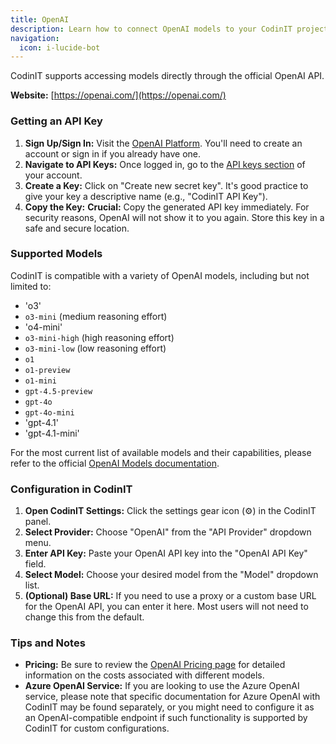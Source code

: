 ```yaml
---
title: OpenAI
description: Learn how to connect OpenAI models to your CodinIT projects. Get access to the most popular AI models including GPT-4, o1, and o3.
navigation:
  icon: i-lucide-bot
---
```


CodinIT supports accessing models directly through the official OpenAI API.

**Website:** [https://openai.com/](https://openai.com/)

### Getting an API Key

1.  **Sign Up/Sign In:** Visit the [OpenAI Platform](https://platform.openai.com/). You'll need to create an account or sign in if you already have one.
2.  **Navigate to API Keys:** Once logged in, go to the [API keys section](https://platform.openai.com/api-keys) of your account.
3.  **Create a Key:** Click on "Create new secret key". It's good practice to give your key a descriptive name (e.g., "CodinIT API Key").
4.  **Copy the Key:** **Crucial:** Copy the generated API key immediately. For security reasons, OpenAI will not show it to you again. Store this key in a safe and secure location.

### Supported Models

CodinIT is compatible with a variety of OpenAI models, including but not limited to:

-   'o3'
-   `o3-mini` (medium reasoning effort)
-   'o4-mini'
-   `o3-mini-high` (high reasoning effort)
-   `o3-mini-low` (low reasoning effort)
-   `o1`
-   `o1-preview`
-   `o1-mini`
-   `gpt-4.5-preview`
-   `gpt-4o`
-   `gpt-4o-mini`
-   'gpt-4.1'
-   'gpt-4.1-mini'

For the most current list of available models and their capabilities, please refer to the official [OpenAI Models documentation](https://platform.openai.com/docs/models).

### Configuration in CodinIT

1.  **Open CodinIT Settings:** Click the settings gear icon (⚙️) in the CodinIT panel.
2.  **Select Provider:** Choose "OpenAI" from the "API Provider" dropdown menu.
3.  **Enter API Key:** Paste your OpenAI API key into the "OpenAI API Key" field.
4.  **Select Model:** Choose your desired model from the "Model" dropdown list.
5.  **(Optional) Base URL:** If you need to use a proxy or a custom base URL for the OpenAI API, you can enter it here. Most users will not need to change this from the default.

### Tips and Notes

-   **Pricing:** Be sure to review the [OpenAI Pricing page](https://openai.com/pricing) for detailed information on the costs associated with different models.
-   **Azure OpenAI Service:** If you are looking to use the Azure OpenAI service, please note that specific documentation for Azure OpenAI with CodinIT may be found separately, or you might need to configure it as an OpenAI-compatible endpoint if such functionality is supported by CodinIT for custom configurations.